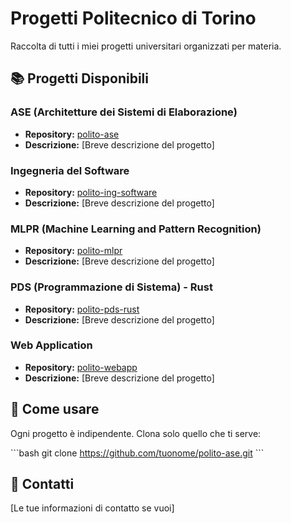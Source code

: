 # Progetti Politecnico di Torino

Raccolta di tutti i miei progetti universitari organizzati per materia.

## 📚 Progetti Disponibili

### ASE (Architetture dei Sistemi di Elaborazione)
- **Repository:** [polito-ase](https://github.com/tuonome/polito-ase)
- **Descrizione:** [Breve descrizione del progetto]

### Ingegneria del Software
- **Repository:** [polito-ing-software](https://github.com/tuonome/polito-ing-software)
- **Descrizione:** [Breve descrizione del progetto]

### MLPR (Machine Learning and Pattern Recognition)
- **Repository:** [polito-mlpr](https://github.com/tuonome/polito-mlpr)
- **Descrizione:** [Breve descrizione del progetto]

### PDS (Programmazione di Sistema) - Rust
- **Repository:** [polito-pds-rust](https://github.com/tuonome/polito-pds-rust)
- **Descrizione:** [Breve descrizione del progetto]

### Web Application
- **Repository:** [polito-webapp](https://github.com/tuonome/polito-webapp)
- **Descrizione:** [Breve descrizione del progetto]

## 🚀 Come usare
Ogni progetto è indipendente. Clona solo quello che ti serve:

\`\`\`bash
git clone https://github.com/tuonome/polito-ase.git
\`\`\`

## 📧 Contatti
[Le tue informazioni di contatto se vuoi]
